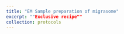 ```yaml
---
title: "EM Sample preparation of migrasome"
excerpt: ""Exclusive recipe""
collection: protocols
---
```


<br>